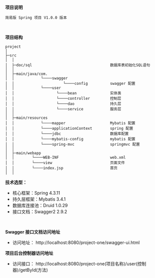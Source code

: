 **项目说明** 
```
简易版 Spring 项目 V1.0.0 版本
```
<br>

**项目结构** 
```
project
│
├─src
│  │
│  ├─doc/sql                                   数据库表初始化SQL语句
│  │
│  ├─main/java/com.
│  │            └────swagger
│  │                      └────config          swagger 配置
│  │            └────user
│  │                   └────bean               实体类
│  │                   └────controller         控制层
│  │                   └────dao                持久层
│  │                   └────service            服务层
│  │
│  ├─main/resources
│  │            └────mapper                    Mybatis 配置
│  │            └────applicationContext        spring 配置   
│  │            └────jdbc                      数据库配置
│  │            └────mybatis-config            mybatis 配置
│  │            └────spring-mvc                springmvc 配置        
│  │
│  ├─main/webapp
│  │        └────WEB-INF                       web.xml
│  │        └────view                          页面文件
│  │        └────index.jsp                     首页
│  │
```



**技术选型：** 
- 核心框架：Spring 4.3.11
- 持久层框架：Mybatis 3.4.1
- 数据库连接池：Druid 1.0.29
- 接口文档：Swagger2 2.9.2
<br> 


 **Swagger 接口文档访问地址**
- 访问地址： http://localhost:8080/project-one/swagger-ui.html

 **项目后台控制器访问地址**
- 访问接口： http://localhost:8080/project-one(项目名称)/user(控制器)/getById(方法)
<br> 

<br> 
